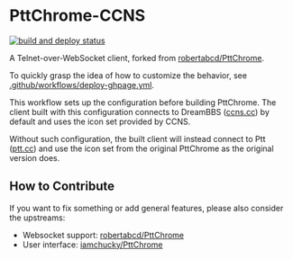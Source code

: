 # PttChrome-CCNS

[![build and deploy status](https://github.com/ccns/PttChrome/actions/workflows/deploy-ghpage.yml/badge.svg)](https://github.com/ccns/PttChrome/actions/workflows/deploy-ghpage.yml)

A Telnet-over-WebSocket client, forked from [robertabcd/PttChrome](https://github.com/robertabcd/PttChrome).

To quickly grasp the idea of how to customize the behavior, see [.github/workflows/deploy-ghpage.yml](https://github.com/ccns/PttChrome/blob/dev-update/.github/workflows/deploy-ghpage.yml).

This workflow sets up the configuration before building PttChrome. The client built with this configuration connects to DreamBBS ([ccns.cc](https://term.ccns.cc)) by default and uses the icon set provided by CCNS.

Without such configuration, the built client will instead connect to Ptt ([ptt.cc](https://term.ptt.cc)) and use the icon set from the original PttChrome as the original version does.

## How to Contribute

If you want to fix something or add general features, please also consider the upstreams:
+ Websocket support: [robertabcd/PttChrome](https://github.com/robertabcd/PttChrome)
+ User interface: [iamchucky/PttChrome](https://github.com/iamchucky/PttChrome)
